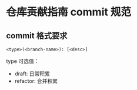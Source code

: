 # ~~仓库贡献指南~~ commit 规范

## commit 格式要求

```
<type>(<branch-name>): [<desc>]
```

type 可选值：

- draft: 日常积累
- refactor: 合并积累
